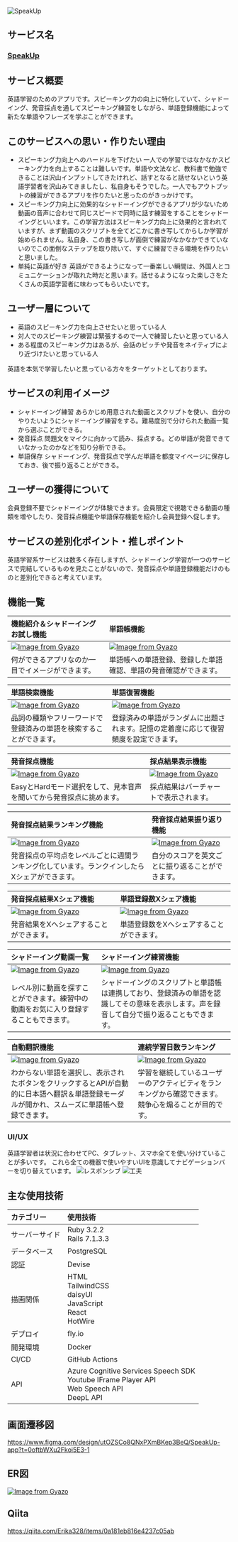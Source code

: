![SpeakUp](./app/assets/images/Xcard.png)

## サービス名
### [SpeakUp](https://speakup-app.com/)

## サービス概要
英語学習のためのアプリです。スピーキング力の向上に特化していて、シャドーイング、発音採点を通してスピーキング練習をしながら、単語登録機能によって新たな単語やフレーズを学ぶことができます。

## このサービスへの思い・作りたい理由
- スピーキング力向上へのハードルを下げたい
  一人での学習ではなかなかスピーキング力を向上することは難しいです。単語や文法など、教科書で勉強できることは沢山インプットしてきたけれど、話すとなると話せないという英語学習者を沢山みてきましたし、私自身もそうでした。一人でもアウトプットの練習ができるアプリを作りたいと思ったのがきっかけです。
- スピーキング力向上に効果的なシャドーイングができるアプリが少ないため
  動画の音声に合わせて同じスピードで同時に話す練習をすることをシャドーイングといいます。この学習方法はスピーキング力向上に効果的と言われていますが、まず動画のスクリプトを全てどこかに書き写してからしか学習が始められません。私自身、この書き写しが面倒で練習がなかなかできていないのでこの面倒なステップを取り除いて、すぐに練習できる環境を作りたいと思いました。
- 単純に英語が好き
  英語ができるようになって一番楽しい瞬間は、外国人とコミュニケーションが取れた時だと思います。話せるようになった楽しさをたくさんの英語学習者に味わってもらいたいです。

## ユーザー層について
- 英語のスピーキング力を向上させたいと思っている人
- 対人でのスピーキング練習は緊張するので一人で練習したいと思っている人
- ある程度のスピーキング力はあるが、会話のピッチや発音をネイティブにより近づけたいと思っている人

英語を本気で学習したいと思っている方々をターゲットとしております。

## サービスの利用イメージ
- シャドーイング練習
  あらかじめ用意された動画とスクリプトを使い、自分のやりたいようにシャドーイング練習をする。難易度別で分けられた動画一覧から選ぶことができる。
- 発音採点
  問題文をマイクに向かって読み、採点する。どの単語が発音できていなかったのかなどを知り分析できる。
- 単語保存
  シャドーイング、発音採点で学んだ単語を都度マイページに保存しておき、後で振り返ることができる。

## ユーザーの獲得について
会員登録不要でシャドーイングが体験できます。会員限定で視聴できる動画の種類を増やしたり、発音採点機能や単語保存機能を紹介し会員登録へ促します。

## サービスの差別化ポイント・推しポイント
英語学習系サービスは数多く存在しますが、シャドーイング学習が一つのサービスで完結しているものを見たことがないので、発音採点や単語登録機能だけのものと差別化できると考えています。

## 機能一覧
|機能紹介＆シャドーイングお試し機能|単語帳機能|
|:-------------|:-------------|
|[![Image from Gyazo](https://i.gyazo.com/d1f2c58fedc77049e1467d13c4e1e87a.gif)](https://gyazo.com/d1f2c58fedc77049e1467d13c4e1e87a)|[![Image from Gyazo](https://i.gyazo.com/2b8af6d26d4fc9dadbacb1ea060bbe05.gif)](https://gyazo.com/2b8af6d26d4fc9dadbacb1ea060bbe05)|
|何ができるアプリなのか一目でイメージができます。|単語帳への単語登録、登録した単語確認、単語の発音確認ができます。|

|単語検索機能|単語復習機能|
|:-------------|:-------------|
|[![Image from Gyazo](https://i.gyazo.com/a6519f483b9d72994d6ad4fb3ead90ea.gif)](https://gyazo.com/a6519f483b9d72994d6ad4fb3ead90ea)|[![Image from Gyazo](https://i.gyazo.com/f779ef75b462b26c1086bb99c798c3d4.gif)](https://gyazo.com/f779ef75b462b26c1086bb99c798c3d4)|
|品詞の種類やフリーワードで登録済みの単語を検索することができます。|登録済みの単語がランダムに出題されます。記憶の定着度に応じて復習頻度を設定できます。|

|発音採点機能|採点結果表示機能|
|:-------------|:-------------|
|[![Image from Gyazo](https://i.gyazo.com/ca08f2f18c5fbd29fb139b1cfd46c2b6.gif)](https://gyazo.com/ca08f2f18c5fbd29fb139b1cfd46c2b6)|[![Image from Gyazo](https://i.gyazo.com/1edebca08ee977cb77a8393595ae07f0.gif)](https://gyazo.com/1edebca08ee977cb77a8393595ae07f0)|
|EasyとHardモード選択をして、見本音声を聞いてから発音採点に挑めます。|採点結果はバーチャートで表示されます。|

|発音採点結果ランキング機能|発音採点結果振り返り機能|
|:-------------|:-------------|
|[![Image from Gyazo](https://i.gyazo.com/b8eaeab9e2c7429bc2cc934da07013e4.gif)](https://gyazo.com/b8eaeab9e2c7429bc2cc934da07013e4)|[![Image from Gyazo](https://i.gyazo.com/21f5257d1af5cee16afa2fe014e3e477.gif)](https://gyazo.com/21f5257d1af5cee16afa2fe014e3e477)|
|発音採点の平均点をレベルごとに週間ランキング化しています。ランクインしたらXシェアができます。|自分のスコアを英文ごとに振り返ることができます。|

|発音採点結果Xシェア機能|単語登録数Xシェア機能|
|:-------------|:-------------|
|[![Image from Gyazo](https://i.gyazo.com/7d73abb44d66360c9cd15025cea4a94b.gif)](https://gyazo.com/7d73abb44d66360c9cd15025cea4a94b)|[![Image from Gyazo](https://i.gyazo.com/01e4107256f0af1ca7ec16fb652e66d3.gif)](https://gyazo.com/01e4107256f0af1ca7ec16fb652e66d3)|
|発音結果をXへシェアすることができます。|単語登録数をXへシェアすることができます。|

|シャドーイング動画一覧|シャドーイング練習機能|
|:-------------|:-------------|
|[![Image from Gyazo](https://i.gyazo.com/cdcb4997f6dec701396fed5fd18daa83.gif)](https://gyazo.com/cdcb4997f6dec701396fed5fd18daa83)|[![Image from Gyazo](https://i.gyazo.com/9abef2127529547cf420df730c74bc37.gif)](https://gyazo.com/9abef2127529547cf420df730c74bc37)|
|レベル別に動画を探すことができます。練習中の動画をお気に入り登録することもできます。|シャドーイングのスクリプトと単語帳は連携しており、登録済みの単語を認識してその意味を表示します。声を録音して自分で振り返ることもできます。|

|自動翻訳機能|連続学習日数ランキング|
|:-------------|:-------------|
|[![Image from Gyazo](https://i.gyazo.com/c48510579d5d4d1a491e41d0dbb7ea95.gif)](https://gyazo.com/c48510579d5d4d1a491e41d0dbb7ea95)|[![Image from Gyazo](https://i.gyazo.com/67020562f66d41c187a72a40e7c431f6.gif)](https://gyazo.com/67020562f66d41c187a72a40e7c431f6)|
|わからない単語を選択し、表示されたボタンをクリックするとAPIが自動的に日本語へ翻訳＆単語登録モーダルが開かれ、スムーズに単語帳へ登録できます。|学習を継続しているユーザーのアクティビティをランキングから確認できます。競争心を煽ることが目的です。|

### UI/UX
英語学習者は状況に合わせてPC、タブレット、スマホ全てを使い分けていることが多いです。
これら全ての機器で使いやすいUIを意識してナビゲーションバーを切り替えています。
![レスポンシブ](./app/assets/images/4.png)
![工夫](./app/assets/images/9.png)

## 主な使用技術
|カテゴリー|使用技術| 
|:--|:--|
|サーバーサイド|Ruby 3.2.2 <br> Rails 7.1.3.3|
|データベース|PostgreSQL|
|認証|Devise|
|描画関係|HTML <br> TailwindCSS <br> daisyUI <br> JavaScript <br> React <br> HotWire|
|デプロイ|fly.io|
|開発環境|Docker|
|CI/CD|GitHub Actions|
|API|Azure Cognitive Services Speech SDK <br> Youtube IFrame Player API <br> Web Speech API <br> DeepL API|

## 画面遷移図
https://www.figma.com/design/utOZSCo8QNxPXmBKep3BeQ/SpeakUp-app?t=0oftbWXu2Fkoi5E3-1

## ER図
[![Image from Gyazo](https://i.gyazo.com/b08fee59afedd98b1f4b1ed474def93c.png)](https://gyazo.com/b08fee59afedd98b1f4b1ed474def93c)

## Qiita
https://qiita.com/Erika328/items/0a181eb816e4237c05ab